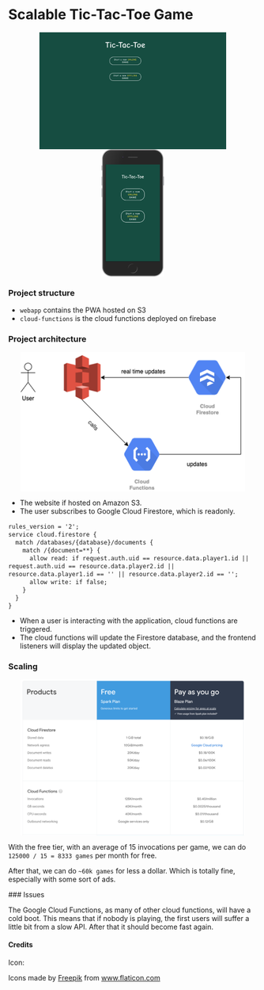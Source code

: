 # Scalable Tic-Tac-Toe Game


<div align="center">
  <img src="./docs/tictactoe-desktop.png" alt="desktop illustration" width="75%" align="center" />
</div>
<div align="center">
  <img src="./docs/tictactoe-iphone.png" alt="smartphone illustration" width="25%" align="center" />
</div>

### Project structure

- `webapp` contains the PWA hosted on S3
- `cloud-functions` is the cloud functions deployed on firebase

### Project architecture

<div align="center">
  <img src="./docs/infra.png" alt="architecture" width="90%" align="center" />
</div>

- The website if hosted on Amazon S3.
- The user subscribes to Google Cloud Firestore, which is readonly.

```
rules_version = '2';
service cloud.firestore {
  match /databases/{database}/documents {
    match /{document=**} {
      allow read: if request.auth.uid == resource.data.player1.id || request.auth.uid == resource.data.player2.id || resource.data.player1.id == '' || resource.data.player2.id == '';
      allow write: if false;
    }
  }
}
```

- When a user is interacting with the application, cloud functions are triggered.
- The cloud functions will update the Firestore database, and the frontend listeners will display the updated object.


### Scaling


<div align="center">
  <img src="./docs/pricing.png" alt="scaling" width="90%" align="center" />
</div>

With the free tier, with an average of 15 invocations per game, we can do `125000 / 15 = 8333 games` per month for free.

After that, we can do `~60k games` for less a dollar. Which is totally fine, especially with some sort of ads.

### Issues

The Google Cloud Functions, as many of other cloud functions, will have a cold boot. This means that if nobody is playing, the first users will suffer a little bit from a slow API. After that it should become fast again.


#### Credits
Icon:
<div>Icons made by <a href="https://www.flaticon.com/authors/freepik" title="Freepik">Freepik</a> from <a href="https://www.flaticon.com/" title="Flaticon">www.flaticon.com</a></div>
